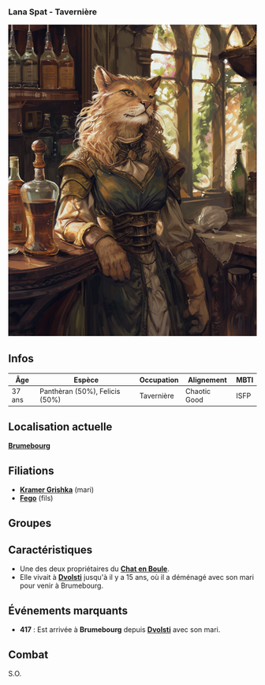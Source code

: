 ### Lana Spat - Tavernière
![Lana Spat](../../../_images/taverniere.png)

## Infos 

| Âge | Espèce | Occupation | Alignement | MBTI |
| --- | ------ | ---------- | ---------- | ---- |
| 37 ans | Panthèran (50%), Felicis (50%) | Tavernière | Chaotic Good | ISFP |

## Localisation actuelle
[**Brumebourg**](../../VILLES/Brumebourg.md)

## Filiations
* [**Kramer Grishka**](./Kramer_Grishka.md) (mari)
* [**Fego**](./Fego.md) (fils)

## Groupes 

## Caractéristiques
* Une des deux propriétaires du [**Chat en Boule**](../../VILLES/Brumebourg.md#le-chat-en-boule---taverne).
* Elle vivait à [**Dvolsti**](../../VILLES/Dvolsti.md) jusqu'à il y a 15 ans, où il a déménagé avec son mari pour venir à Brumebourg.

## Événements marquants
* **417** : Est arrivée à **Brumebourg** depuis [**Dvolsti**](../../VILLES/Dvolsti.md) avec son mari.

## Combat
S.O.